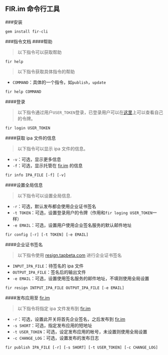 FIR.im 命令行工具
---
###安装
```shell
gem install fir-cli
```
###指令文档
####帮助
> 以下指令可以获取帮助

```shell
fir help
```

> 以下指令获取具体指令的帮助

- `COMMAND`：具体的一个指令，如`publish`，`update`
```shell
fir help COMMAND
```

####登录
> 以下指令通过用户`USER_TOKEN`登录，已登录用户可以在[这里](http://fir.im/user/info)上可以查看自己的令牌。

```shell
fir login USER_TOKEN
```

####获取 ipa 文件的信息
> 以下指令可以显示 ipa 文件的信息。

- `-v`：可选，显示更多信息
- `-f`：可选，显示托管在 [fir.im](http://fir.im) 的信息
```shell
fir info IPA_FILE [-f] [-v]
```

####设置全局信息
> 以下指令可以设置全局信息. 

- `-r`：可选，默认发布都会使用企业证书签名
- `-t TOKEN`：可选，设置登录用户的令牌（作用和`fir loging USER_TOKEN`一样）
- `-e EMAIL`：可选，设置用户使用企业签名服务的默认邮件地址
```shell
fir config [-r] [-t TOKEN] [-e EMAIL]
```

####企业证书签名
> 以下指令使用 [resign.tapbeta.com](http://resign.tapbeta.com) 进行企业证书签名

- `INPUT_IPA_FILE`：待签名的 ipa 文件
- `OUTPUT_IPA_FILE`：签名后的输出文件
- `-e EMAIL`：可选，设置使用签名服务的邮件地址，不填则使用全局设置
```shell
fir resign INTPUT_IPA_FILE OUTPUT_IPA_FILE [-e EMAIL]
```

####发布应用至 [fir.im](http://fir.im)
> 以下指令将指定 ipa 文件发布到 [fir.im](http://fir.im)

- `-r`：可选，设置此开关将首先企业签名，之后发布到 [fir.im](http://fir.im)
- `-s SHORT`：可选，指定发布应用的短地址
- `-t USER_TOKEN`：可选，设定发布应用的帐号，未设置则使用全局设置
- `-c CHANGE_LOG`：可选，设置发布的发布日志
```shell
fir publish IPA_FILE [-r] [-s SHORT] [-t USER_TOKEN] [-c CHANGE_LOG]
```


